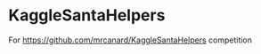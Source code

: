 KaggleSantaHelpers
==================

For https://github.com/mrcanard/KaggleSantaHelpers competition
